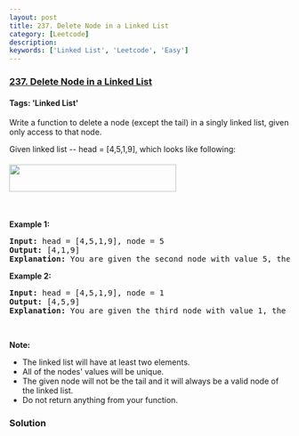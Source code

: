 ```yaml
---
layout: post
title: 237. Delete Node in a Linked List
category: [Leetcode]
description: 
keywords: ['Linked List', 'Leetcode', 'Easy']
---
```

### [237. Delete Node in a Linked List](https://leetcode.com/problems/delete-node-in-a-linked-list)

#### Tags: 'Linked List'

<div class="content__u3I1 question-content__JfgR"><div><p>Write a function to delete a node (except the tail) in a singly linked list, given only access to that node.</p>
<p>Given linked list -- head = [4,5,1,9], which looks like following:</p>
<p><img alt="" src="https://assets.leetcode.com/uploads/2018/12/28/237_example.png" style="margin-top: 5px; margin-bottom: 5px; width: 300px; height: 49px;"/></p>
<p> </p>
<p><strong>Example 1:</strong></p>
<pre><strong>Input:</strong> head = [4,5,1,9], node = 5
<strong>Output:</strong> [4,1,9]
<strong>Explanation: </strong>You are given the second node with value 5, the linked list should become 4 -&gt; 1 -&gt; 9 after calling your function.
</pre>
<p><strong>Example 2:</strong></p>
<pre><strong>Input:</strong> head = [4,5,1,9], node = 1
<strong>Output:</strong> [4,5,9]
<strong>Explanation: </strong>You are given the third node with value 1, the linked list should become 4 -&gt; 5 -&gt; 9 after calling your function.
</pre>
<p> </p>
<p><strong>Note:</strong></p>
<ul>
<li>The linked list will have at least two elements.</li>
<li>All of the nodes' values will be unique.</li>
<li>The given node will not be the tail and it will always be a valid node of the linked list.</li>
<li>Do not return anything from your function.</li>
</ul>
</div></div>

### Solution
